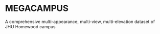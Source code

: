 # MEGACAMPUS
A comprehensive multi-appearance, multi-view, multi-elevation dataset of JHU Homewood campus
